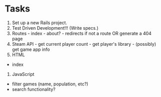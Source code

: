 # Tasks

1. Set up a new Rails project.
1. Test Driven Development!!! (Write specs.)
  1. Routes
    - index
    - about?
    - redirects if not a route OR generate a 404 page
  1. Steam API
    - get current player count
    - get player's library
    - (possibly) get game app info
1. HTML
  - index
1. JavaScript
  - filter games (name, population, etc?)
  - search functionality?
